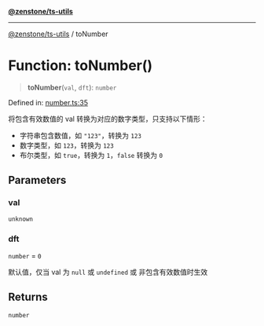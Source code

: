 [**@zenstone/ts-utils**](../README.md)

***

[@zenstone/ts-utils](../globals.md) / toNumber

# Function: toNumber()

> **toNumber**(`val`, `dft`): `number`

Defined in: [number.ts:35](https://github.com/janpoem/ts-utils/blob/0cd4777c12ff7de2b512ea29cc29419037e8cb6f/src/number.ts#L35)

将包含有效数值的 val 转换为对应的数字类型，只支持以下情形：

- 字符串包含数值，如 `"123"`，转换为 `123`
- 数字类型，如 `123`，转换为 `123`
- 布尔类型，如 `true`，转换为 `1`，`false` 转换为 `0`

## Parameters

### val

`unknown`

### dft

`number` = `0`

默认值，仅当 val 为 `null` 或 `undefined` 或 非包含有效数值时生效

## Returns

`number`
